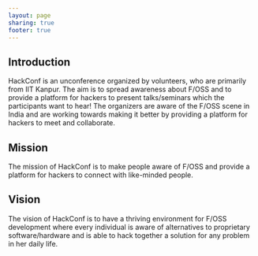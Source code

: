 ```yaml
---
layout: page
sharing: true
footer: true
---
```



Introduction
----
HackConf is an unconference organized by volunteers, who are primarily
from IIT Kanpur. The aim is to spread awareness about F/OSS and to
provide a platform for hackers to present talks/seminars which the
participants want to hear! The organizers are aware of the F/OSS scene
in India and are working towards making it better by providing a
platform for hackers to meet and collaborate.

Mission
----
The mission of HackConf is to make people aware of F/OSS and
provide a platform for hackers to connect with like-minded people.


Vision
----
The vision of HackConf is to have a thriving environment for F/OSS
development where every individual is aware of alternatives to proprietary
software/hardware and is able to hack together a solution for any problem in
her daily life.
